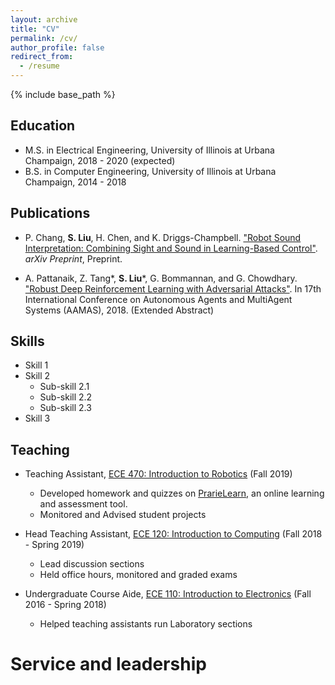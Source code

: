 ```yaml
---
layout: archive
title: "CV"
permalink: /cv/
author_profile: false
redirect_from:
  - /resume
---
```


{% include base_path %}

Education
------
* M.S. in Electrical Engineering, University of Illinois at Urbana Champaign, 2018 - 2020 (expected)
* B.S. in Computer Engineering, University of Illinois at Urbana Champaign, 2014 - 2018

Publications
------
* P. Chang, __S. Liu__, H. Chen, and K. Driggs-Champbell. 
["Robot Sound Interpretation: Combining Sight and Sound in Learning-Based Control"](https://arxiv.org/abs/1909.09172). 
*arXiv Preprint*, Preprint.

* A. Pattanaik, Z. Tang*, __S. Liu__*, G. Bommannan, and G. Chowdhary. 
["Robust Deep Reinforcement Learning with Adversarial Attacks"](https://arxiv.org/abs/1712.03632).
In 17th International Conference on Autonomous Agents and MultiAgent Systems (AAMAS), 2018. (Extended Abstract)

  
Skills
------
* Skill 1
* Skill 2
  * Sub-skill 2.1
  * Sub-skill 2.2
  * Sub-skill 2.3
* Skill 3
 
  
Teaching
------
* Teaching Assistant, [ECE 470: Introduction to Robotics](https://publish.illinois.edu/ece470-intro-robotics/) (Fall 2019)
  * Developed homework and quizzes on [PrarieLearn](https://prairielearn.engr.illinois.edu/pl/login), an online learning and assessment tool. 
  * Monitored and Advised student projects

* Head Teaching Assistant, [ECE 120: Introduction to Computing](https://wiki.illinois.edu//wiki/display/ece120/Home) (Fall 2018 - Spring 2019)
  * Lead discussion sections
  * Held office hours, monitored and graded exams

* Undergraduate Course Aide, [ECE 110: Introduction to Electronics](https://courses.engr.illinois.edu/ece110/) (Fall 2016 - Spring 2018)
  * Helped teaching assistants run Laboratory sections
  
Service and leadership
======


